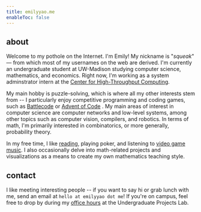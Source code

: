 ```yaml
---
title: emilyyao.me
enableToc: false
---
```


<!-- ## hey, it's squeak! -->
## about
Welcome to my pothole on the Internet. I'm Emily! My nickname is "*squeak*" — from which most of my
usernames on the web are derived. I'm currently an undergraduate student at UW-Madison studying 
computer science, mathematics, and economics. Right now, I'm working as a system adminstrator intern
at the [Center for High-Throughput Computing](https://chtc.cs.wisc.edu/).

My main hobby is puzzle-solving, which is where all my other interests stem from -- I particularly 
enjoy competitive programming and coding games, such as [Battlecode](https://battlecode.org/) or [Advent of Code](https://adventofcode.com/) . My 
main areas of interest in computer science are computer networks and low-level systems, among other 
topics such as computer vision, compilers, and robotics. In terms of math, I'm primarily interested
in combinatorics, or more generally, probability theory. 

In my free time, I like [reading](https://thebookerprizes.com/the-booker-library/books), playing 
poker, and listening to [video game music](https://youtu.be/HL9_xm5HwrE). I also occasionally delve
into math-related projects and visualizations as a means to create my own mathematics teaching
style.

## contact
I like meeting interesting people -- if you want to say hi or grab lunch with me, send an email at 
`hello at emilyyao dot me`! If you're on campus, feel free to drop by during my 
[office hours](https://www.upl.cs.wisc.edu/hours.html) at the Undergraduate Projects Lab.

<!-- # projects...
- Split wireless Lily58 Pro keyboard
- [Flipper zero](https://flipperzero.one/)
- Concept maps similar to [this](https://live.staticflickr.com/272/32264483720_c51bdde679_b.jpg)
    - TCP/IP
    - heaps n' caches
- [Motion canvas](https://motioncanvas.io/) for math animations
- [micromouse](https://www.youtube.com/watch?v=ZMQbHMgK2rw) -->
